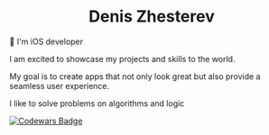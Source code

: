 
<h1 align="center">Denis Zhesterev</h1>
🚀  I'm iOS developer 
<p> I am excited to showcase my projects and skills to the world.</p>
<p> My goal is to create apps that not only look great but also provide a seamless user experience. <p>
  I like to solve problems on algorithms and logic
  
[![Codewars Badge](https://www.codewars.com/users/dezhest/badges/large)](https://www.codewars.com/users/dezhest)

<!--
**dezhest/dezhest** is a ✨ _special_ ✨ repository because its `README.md` (this file) appears on your GitHub profile.

